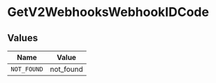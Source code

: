 # GetV2WebhooksWebhookIDCode


## Values

| Name        | Value       |
| ----------- | ----------- |
| `NOT_FOUND` | not_found   |
